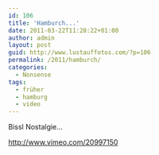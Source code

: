```yaml
---
id: 106
title: 'Hamburch...'
date: 2011-03-22T11:28:22+01:00
author: admin
layout: post
guid: http://www.lustauffotos.com/?p=106
permalink: /2011/hamburch/
categories:
  - Nonsense
tags:
  - früher
  - hamburg
  - video
---
```

Bissl Nostalgie...

<http://www.vimeo.com/20997150>